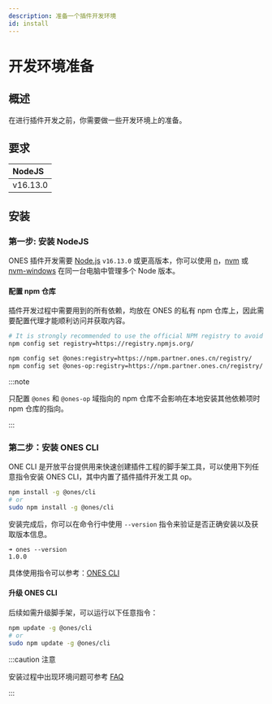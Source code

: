 ```yaml
---
description: 准备一个插件开发环境
id: install
---
```


# 开发环境准备

## 概述

在进行插件开发之前，你需要做一些开发环境上的准备。

## 要求

| NodeJS   |
| :------- |
| v16.13.0 |

## 安装

### 第一步: 安装 NodeJS

ONES 插件开发需要 [Node.js](https://nodejs.org/zh-cn/) `v16.13.0` 或更高版本，你可以使用 [n](https://github.com/tj/n)，[nvm](https://github.com/creationix/nvm) 或 [nvm-windows](https://github.com/coreybutler/nvm-windows) 在同一台电脑中管理多个 Node 版本。

#### 配置 npm 仓库

插件开发过程中需要用到的所有依赖，均放在 ONES 的私有 npm 仓库上，因此需要配置代理才能顺利访问并获取内容。

```bash
# It is strongly recommended to use the official NPM registry to avoid dependency issues
npm config set registry=https://registry.npmjs.org/

npm config set @ones:registry=https://npm.partner.ones.cn/registry/
npm config set @ones-op:registry=https://npm.partner.ones.cn/registry/
```

:::note

只配置 `@ones` 和 `@ones-op` 域指向的 npm 仓库不会影响在本地安装其他依赖项时 npm 仓库的指向。

:::

### 第二步：安装 ONES CLI

ONE CLI 是开放平台提供用来快速创建插件工程的脚手架工具，可以使用下列任意指令安装 ONES CLI，其中内置了插件插件开发工具 op。

```bash npm2yarn
npm install -g @ones/cli
# or
sudo npm install -g @ones/cli
```

安装完成后，你可以在命令行中使用 `--version` 指令来验证是否正确安装以及获取版本信息。

```
➜ ones --version
1.0.0
```

具体使用指令可以参考：[ONES CLI](../../tools/cli/cli.md)

#### 升级 ONES CLI

后续如需升级脚手架，可以运行以下任意指令：

```bash
npm update -g @ones/cli
# or
sudo npm update -g @ones/cli
```

:::caution 注意

安装过程中出现环境问题可参考 [FAQ](../../faq/environment/environment.md)

:::
